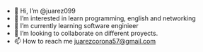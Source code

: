 - 👋 Hi, I’m @juarez099
- 👀 I’m interested in learn programming, english and networking
- 🌱 I’m currently learning software enginieer
- 💞️ I’m looking to collaborate on different proyects. 
- 📫 How to reach me juarezcorona57@gmail.com

<!---
juarez099/juarez099 is a ✨ special ✨ repository because its `README.md` (this file) appears on your GitHub profile.
You can click the Preview link to take a look at your changes.
--->
